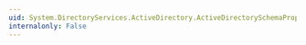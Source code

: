 ```yaml
---
uid: System.DirectoryServices.ActiveDirectory.ActiveDirectorySchemaProperty.IsOnTombstonedObject
internalonly: False
---
```

